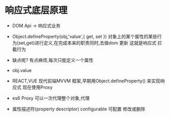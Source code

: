 # 响应式底层原理

- DOM Api -> 响应式业务 
- Object.defineProperty(obj,'value',{
    get,
    set
}) 
  对象上的某个属性的某些行为(set,get)进行定义,在完成本来的职责同时,去做dom 更新
  这就是响应式 
  拦截行为 
- 缺点呢? 有点麻烦,每次只能定义一个属性 
- obj.value 
- REACT,VUE 现代前端MVVM 框架,早期用Object.defineProperty() 来实现响应式
    现在使用Proxy
- es6 Proxy 可以一次代理整个对象,代理

- 属性描述符(property descriptor)
   configurable 可配置 修改或删除 
   